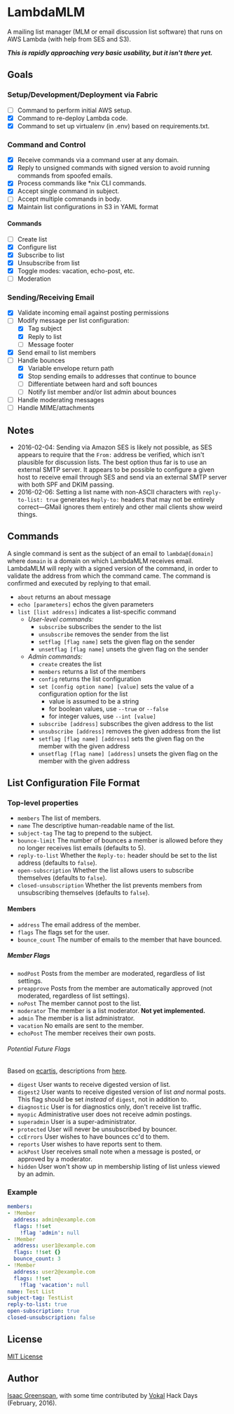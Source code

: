 # LambdaMLM

A mailing list manager (MLM or email discussion list software) that runs on AWS Lambda (with help from SES and S3).

***This is rapidly approaching very basic usability, but it isn't there yet.***

## Goals

### Setup/Development/Deployment via Fabric

- [ ] Command to perform initial AWS setup.
- [x] Command to re-deploy Lambda code.
- [x] Command to set up virtualenv (in .env) based on requirements.txt.

### Command and Control

- [x] Receive commands via a command user at any domain.
- [x] Reply to unsigned commands with signed version to avoid running commands from spoofed emails.
- [x] Process commands like *nix CLI commands.
- [x] Accept single command in subject.
- [ ] Accept multiple commands in body.
- [x] Maintain list configurations in S3 in YAML format

#### Commands

- [ ] Create list
- [x] Configure list
- [x] Subscribe to list
- [x] Unsubscribe from list
- [x] Toggle modes: vacation, echo-post, etc.
- [ ] Moderation

### Sending/Receiving Email

- [x] Validate incoming email against posting permissions
- [ ] Modify message per list configuration:
	- [x] Tag subject
	- [x] Reply to list
	- [ ] Message footer
- [x] Send email to list members
- [ ] Handle bounces
	- [x] Variable envelope return path
	- [x] Stop sending emails to addresses that continue to bounce
	- [ ] Differentiate between hard and soft bounces
	- [ ] Notify list member and/or list admin about bounces
- [ ] Handle moderating messages
- [ ] Handle MIME/attachments

## Notes

- 2016-02-04: Sending via Amazon SES is likely not possible, as SES appears to require that the `From:` address be verified, which isn't plausible for discussion lists.  The best option thus far is to use an external SMTP server.  It appears to be possible to configure a given host to receive email through SES and send via an external SMTP server with both SPF and DKIM passing.
- 2016-02-06: Setting a list name with non-ASCII characters with `reply-to-list: true` generates `Reply-to:` headers that may not be entirely correct—GMail ignores them entirely and other mail clients show weird things.

## Commands

A single command is sent as the subject of an email to `lambda@[domain]` where `domain` is a domain on which LambdaMLM receives email.  LambdaMLM will reply with a signed version of the command, in order to validate the address from which the command came.  The command is confirmed and executed by replying to that email.

- `about` returns an about message
- `echo [parameters]` echos the given parameters
- `list [list address]` indicates a list-specific command
	- _User-level commands:_
		- `subscribe` subscribes the sender to the list
		- `unsubscribe` removes the sender from the list
		- `setflag [flag name]` sets the given flag on the sender
		- `unsetflag [flag name]` unsets the given flag on the sender
	- _Admin commands:_
		- `create` creates the list
		- `members` returns a list of the members
		- `config` returns the list configuration
		- `set [config option name] [value]` sets the value of a configuration option for the list
			- value is assumed to be a string
			- for boolean values, use `--true` or `--false`
			- for integer values, use `--int [value]`
		- `subscribe [address]` subscribes the given address to the list
		- `unsubscribe [address]` removes the given address from the list
		- `setflag [flag name] [address]` sets the given flag on the member with the given address
		- `unsetflag [flag name] [address]` unsets the given flag on the member with the given address

## List Configuration File Format

### Top-level properties

- `members` The list of members.
- `name` The descriptive human-readable name of the list.
- `subject-tag` The tag to prepend to the subject.
- `bounce-limit` The number of bounces a member is allowed before they no longer receives list emails (defaults to 5).
- `reply-to-list` Whether the `Reply-to:` header should be set to the list address (defaults to `false`).
- `open-subscription` Whether the list allows users to subscribe themselves (defaults to `false`).
- `closed-unsubscription` Whether the list prevents members from unsubscribing themselves (defaults to `false`).

#### Members

- `address` The email address of the member.
- `flags` The flags set for the user.
- `bounce_count` The number of emails to the member that have bounced.

##### Member Flags

- `modPost` Posts from the member are moderated, regardless of list settings.
- `preapprove` Posts from the member are automatically approved (not moderated, regardless of list settings).
- `noPost` The member cannot post to the list.
- `moderator` The member is a list moderator.  **Not yet implemented.**
- `admin` The member is a list administrator.
- `vacation` No emails are sent to the member.
- `echoPost` The member receives their own posts.

###### Potential Future Flags

Based on [ecartis](https://www.ecartis.net), descriptions from [here](https://wiki.utdallas.edu/wiki/display/FAQ/Ecartis+Account+Flags).

- `digest` User wants to receive digested version of list.
- `digest2` User wants to receive digested version of list _and_ normal posts. This flag should be set _instead_ of `digest`, not in addition to.
- `diagnostic` User is for diagnostics only, don't receive list traffic.
- `myopic` Administrative user does not receive admin postings.
- `superadmin` User is a super-administrator.
- `protected` User will never be unsubscribed by bouncer.
- `ccErrors` User wishes to have bounces cc'd to them.
- `reports` User wishes to have reports sent to them.
- `ackPost` User receives small note when a message is posted, or approved by a moderator.
- `hidden` User won't show up in membership listing of list unless viewed by an admin.

### Example
```yaml
members:
- !Member
  address: admin@example.com
  flags: !!set
    !flag 'admin': null
- !Member
  address: user1@example.com
  flags: !!set {}
  bounce_count: 3
- !Member
  address: user2@example.com
  flags: !!set
    !flag 'vacation': null
name: Test List
subject-tag: TestList
reply-to-list: true
open-subscription: true
closed-unsubscription: false
```

## License

[MIT License](LICENSE)

## Author

[Isaac Greenspan](https://github.com/ilg), with some time contributed by [Vokal](http://vokal.io) Hack Days (February, 2016).
